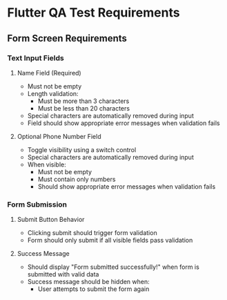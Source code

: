 # Flutter QA Test Requirements

## Form Screen Requirements

### Text Input Fields
1. Name Field (Required)
   - Must not be empty
   - Length validation:
     - Must be more than 3 characters
     - Must be less than 20 characters
   - Special characters are automatically removed during input
   - Field should show appropriate error messages when validation fails

2. Optional Phone Number Field
   - Toggle visibility using a switch control
   - Special characters are automatically removed during input
   - When visible:
     - Must not be empty
     - Must contain only numbers
     - Should show appropriate error messages when validation fails

### Form Submission
1. Submit Button Behavior
   - Clicking submit should trigger form validation
   - Form should only submit if all visible fields pass validation

2. Success Message
   - Should display "Form submitted successfully!" when form is submitted with valid data
   - Success message should be hidden when:
     - User attempts to submit the form again
